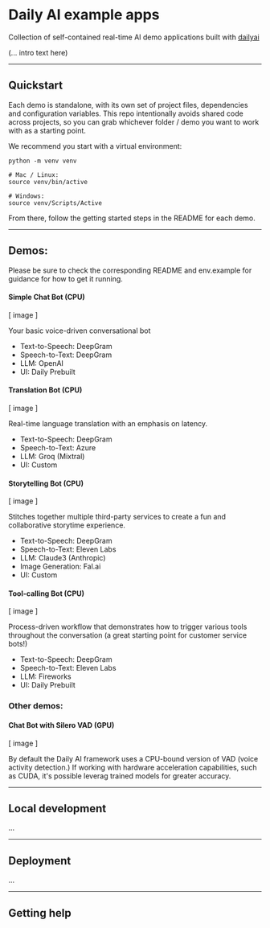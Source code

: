 # Daily AI example apps

Collection of self-contained real-time AI demo applications built with [dailyai](https://github.com/daily-co/dailyai/)

(... intro text here)

---

## Quickstart

Each demo is standalone, with its own set of project files, dependencies and configuration variables. This repo intentionally avoids shared code across projects, so you can grab whichever folder / demo you want to work with as a starting point.

We recommend you start with a virtual environment:

```
python -m venv venv

# Mac / Linux:
source venv/bin/active 

# Windows:
source venv/Scripts/Active
```

From there, follow the getting started steps in the README for each demo.


---

## Demos:

Please be sure to check the corresponding README and env.example for guidance for how to get it running.

#### Simple Chat Bot (CPU)

[ image ]

Your basic voice-driven conversational bot

- Text-to-Speech: DeepGram
- Speech-to-Text: DeepGram
- LLM: OpenAI
- UI: Daily Prebuilt

#### Translation Bot (CPU)

[ image ]

Real-time language translation with an emphasis on latency.

- Text-to-Speech: DeepGram
- Speech-to-Text: Azure
- LLM: Groq (Mixtral)
- UI: Custom

#### Storytelling Bot (CPU)

[ image ]

Stitches together multiple third-party services to create a fun and collaborative storytime experience.

- Text-to-Speech: DeepGram
- Speech-to-Text: Eleven Labs
- LLM: Claude3 (Anthropic)
- Image Generation: Fal.ai
- UI: Custom

#### Tool-calling Bot (CPU)

[ image ]

Process-driven workflow that demonstrates how to trigger various tools throughout the conversation (a great starting point for customer service bots!)

- Text-to-Speech: DeepGram
- Speech-to-Text: Eleven Labs
- LLM: Fireworks
- UI: Daily Prebuilt

### Other demos:

#### Chat Bot with Silero VAD (GPU)

[ image ]

By default the Daily AI framework uses a CPU-bound version of VAD (voice activity detection.) If working with hardware acceleration capabilities, such as CUDA, it's possible leverag trained models for greater accuracy.

---

## Local development
...

---

## Deployment
...

---

## Getting help